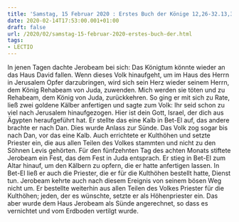 ```yaml
---
title: 'Samstag, 15 Februar 2020 : Erstes Buch der Könige 12,26-32.13,33-34.'
date: 2020-02-14T17:53:00.001+01:00
draft: false
url: /2020/02/samstag-15-februar-2020-erstes-buch-der.html
tags: 
- LECTIO
---
```


In jenen Tagen dachte Jerobeam bei sich: Das Königtum könnte wieder an das Haus David fallen. Wenn dieses Volk hinaufgeht, um im Haus des Herrn in Jerusalem Opfer darzubringen, wird sich sein Herz wieder seinem Herrn, dem König Rehabeam von Juda, zuwenden. Mich werden sie töten und zu Rehabeam, dem König von Juda, zurückkehren. So ging er mit sich zu Rate, ließ zwei goldene Kälber anfertigen und sagte zum Volk: Ihr seid schon zu viel nach Jerusalem hinaufgezogen. Hier ist dein Gott, Israel, der dich aus Ägypten heraufgeführt hat. Er stellte das eine Kalb in Bet-El auf, das andere brachte er nach Dan. Dies wurde Anlass zur Sünde. Das Volk zog sogar bis nach Dan, vor das eine Kalb. Auch errichtete er Kulthöhen und setzte Priester ein, die aus allen Teilen des Volkes stammten und nicht zu den Söhnen Levis gehörten. Für den fünfzehnten Tag des achten Monats stiftete Jerobeam ein Fest, das dem Fest in Juda entsprach. Er stieg in Bet-El zum Altar hinauf, um den Kälbern zu opfern, die er hatte anfertigen lassen. In Bet-El ließ er auch die Priester, die er für die Kulthöhen bestellt hatte, Dienst tun. Jerobeam kehrte auch nach diesem Ereignis von seinem bösen Weg nicht um. Er bestellte weiterhin aus allen Teilen des Volkes Priester für die Kulthöhen; jeden, der es wünschte, setzte er als Höhenpriester ein. Das aber wurde dem Haus Jerobeam als Sünde angerechnet, so dass es vernichtet und vom Erdboden vertilgt wurde.